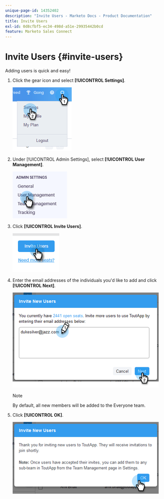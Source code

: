 ```yaml
---
unique-page-id: 14352402
description: "Invite Users - Marketo Docs - Product Documentation"
title: Invite Users
exl-id: 0d8cfbf5-ec34-498d-a51e-29935442b0cd
feature: Marketo Sales Connect
---
```

# Invite Users {#invite-users}

Adding users is quick and easy!

1. Click the gear icon and select **[!UICONTROL Settings]**.

   ![](assets/one.png)

1. Under [!UICONTROL Admin Settings], select **[!UICONTROL User Management]**.

   ![](assets/invite-team-members-2.png)

1. Click **[!UICONTROL Invite Users]**.

   ![](assets/invite-team-members-3.png)

1. Enter the email addresses of the individuals you'd like to add and click **[!UICONTROL Next]**.

   ![](assets/four.png)

   >[!NOTE]
   >
   >By default, all new members will be added to the Everyone team.

1. Click **[!UICONTROL OK]**.

   ![](assets/five.png)
